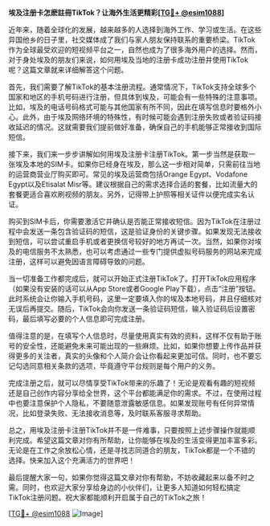 **埃及注册卡怎麽註冊TikTok？让海外生活更精彩[[TG💪+ @esim1088](https://t.me/s/esim1088)]**

近年来，随着全球化的发展，越来越多的人选择到海外工作、学习或生活。在这些异国他乡的日子里，社交媒体成了我们与家人朋友保持联系的重要桥梁。TikTok作为全球最受欢迎的短视频平台之一，自然也成为了很多海外用户的选择。然而，对于身处埃及的朋友们来说，如何用埃及当地的注册卡成功注册并使用TikTok呢？这篇文章就来详细解答这个问题。

首先，我们需要了解TikTok的基本注册流程。通常情况下，TikTok支持全球多个国家和地区的手机号码进行注册，但具体到埃及，可能会有一些特殊的注意事项。比如，埃及的电话号码格式可能与其他国家有所不同，因此在填写信息时要格外小心。此外，由于埃及网络环境的特殊性，有时候可能会遇到注册失败或者验证码接收延迟的情况。这就需要我们提前做好准备，确保自己的手机能够正常接收到国际短信。

接下来，我们来一步步讲解如何用埃及注册卡注册TikTok。第一步当然是获取一张埃及本地的SIM卡。如果你已经身在埃及，那么这一步相对简单，只需前往当地的运营商营业厅购买即可。常见的埃及运营商包括Orange Egypt、Vodafone Egypt以及Etisalat Misr等。建议根据自己的需求选择合适的套餐，比如流量大的套餐更适合喜欢刷视频的朋友。另外，记得带上护照等相关证件以便完成实名认证。

购买到SIM卡后，你需要激活它并确认是否能正常接收短信。因为TikTok在注册过程中会发送一条包含验证码的短信，这是验证身份的关键步骤。如果发现无法接收到短信，可以尝试重启手机或者更换信号较好的地方再试一次。当然，如果你对埃及的电信服务不太熟悉，也可以考虑通过一些专门提供虚拟号码服务的网站来完成注册，这样可以避免因语言障碍导致的问题。

当一切准备工作都完成后，就可以开始正式注册TikTok了。打开TikTok应用程序（如果没有安装的话可以从App Store或者Google Play下载），点击“注册”按钮。此时系统会让你输入手机号码，这里一定要填入你的埃及本地号码，并且仔细核对无误后再提交。随后，TikTok会向你发送一条验证码短信，输入验证码后设置密码，最后填写必要的个人信息即可完成注册。

值得注意的是，在填写个人信息时，尽量使用真实有效的资料，这样不仅有助于账号的安全性，还能避免未来可能出现的一些麻烦。比如，如果你想要上传作品并获得更多的关注者，真实的头像和个人简介会让你看起来更加可信。同时，也不要忘记勾选同意相关条款的选项，毕竟遵守平台规则是每个用户的义务。

完成注册之后，就可以尽情享受TikTok带来的乐趣了！无论是观看有趣的短视频还是自己创作内容分享给全世界，这个平台都能满足你的需求。不过，在使用过程中也要注意保护个人隐私，不要随意泄露敏感信息。如果发现账号有任何异常情况，比如登录失败、无法接收消息等，及时联系客服寻求帮助。

总之，用埃及注册卡注册TikTok并不是一件难事，只要按照上述步骤操作就能顺利完成。希望这篇文章对你有所帮助，让你能够在埃及的生活变得更加丰富多彩。无论是在工作之余放松心情，还是寻找志同道合的朋友，TikTok都是一个不错的选择。快来加入这个充满活力的世界吧！

最后提醒大家一句，如果你觉得这篇文章对你有帮助，不妨收藏起来以备不时之需。同时，也欢迎大家分享给身边的小伙伴们，让更多人知道如何轻松搞定TikTok注册问题。祝大家都能顺利开启属于自己的TikTok之旅！

[[TG💪+ @esim1088](https://t.me/s/esim1088) ![Image](https://i.postimg.cc/4NQfJmqS/Snipaste-2025-05-13-00-14-12.png)]